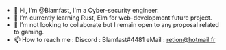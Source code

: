 - 👋 Hi, I’m @Blamfast, I'm a Cyber-security engineer.
- 🌱 I’m currently learning Rust, Elm for web-development future project.
- 💞️ I’m not looking to collaborate but I remain open to any proposal related to gaming. 
- 📫 How to reach me :
    Discord : Blamfast#4481
    eMail   : retion@hotmail.fr

<!---
Blamfast/Blamfast is a ✨ special ✨ repository because its `README.md` (this file) appears on your GitHub profile.
You can click the Preview link to take a look at your changes.
--->
